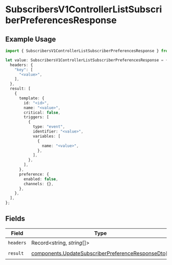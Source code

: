 # SubscribersV1ControllerListSubscriberPreferencesResponse

## Example Usage

```typescript
import { SubscribersV1ControllerListSubscriberPreferencesResponse } from "@novu/api/models/operations";

let value: SubscribersV1ControllerListSubscriberPreferencesResponse = {
  headers: {
    "key": [
      "<value>",
    ],
  },
  result: [
    {
      template: {
        id: "<id>",
        name: "<value>",
        critical: false,
        triggers: [
          {
            type: "event",
            identifier: "<value>",
            variables: [
              {
                name: "<value>",
              },
            ],
          },
        ],
      },
      preference: {
        enabled: false,
        channels: {},
      },
    },
  ],
};
```

## Fields

| Field                                                                                                                  | Type                                                                                                                   | Required                                                                                                               | Description                                                                                                            |
| ---------------------------------------------------------------------------------------------------------------------- | ---------------------------------------------------------------------------------------------------------------------- | ---------------------------------------------------------------------------------------------------------------------- | ---------------------------------------------------------------------------------------------------------------------- |
| `headers`                                                                                                              | Record<string, *string*[]>                                                                                             | :heavy_check_mark:                                                                                                     | N/A                                                                                                                    |
| `result`                                                                                                               | [components.UpdateSubscriberPreferenceResponseDto](../../models/components/updatesubscriberpreferenceresponsedto.md)[] | :heavy_check_mark:                                                                                                     | N/A                                                                                                                    |